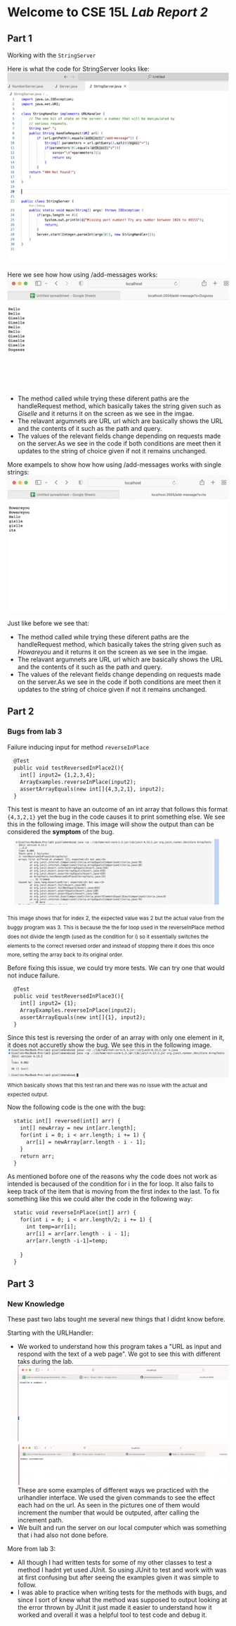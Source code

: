 # Welcome to CSE 15L *Lab Report 2*
## Part 1
Working with the `StringServer`

Here is what the code for StringServer looks like:
![Image](stringserver.png)


Here we see how how using /add-messages works:
![Image](single.png)
- The method called while trying these diferent paths are the handleRequest method, which basically takes the string given such as *Giselle* and it returns it on the screen as we see in the imgae. 
- The relavant argumnets are URL url which are basically shows the URL and the contents of it such as the path and query.
- The values of the relevant fields change depending on requests made on the server.As we see in the code if both conditions are meet then it updates to the string of choice given if not it remains unchanged. 

More exampels to show how how using /add-messages works with single strings:
![Image](seconds.png)

Just like before we see that:
- The method called while trying these diferent paths are the handleRequest method, which basically takes the string given such as *Howareyou* and it returns it on the screen as we see in the imgae. 
- The relavant argumnets are URL url which are basically shows the URL and the contents of it such as the path and query.
- The values of the relevant fields change depending on requests made on the server.As we see in the code if both conditions are meet then it updates to the string of choice given if not it remains unchanged. 

## Part 2
### Bugs from lab 3
Failure inducing input for method `reverseInPlace` 

```
  @Test
  public void testReversedInPlace2(){
    int[] input2= {1,2,3,4};
    ArrayExamples.reverseInPlace(input2);
    assertArrayEquals(new int[]{4,3,2,1}, input2);
  }
```
This test is meant to have an outcome of an int array that follows this format `{4,3,2,1}` yet the bug in the code causes it to print something else. We see this in the following image. This image will show the output than can be considered the **symptom** of the bug.
![Image](failure1.png)

<sub> This image shows that for index 2, the expected value was 2 but the actual value from the buggy program was 3. This is because the the for loop used in the reverseInPlace method does not divide the length (used as the condition for i) so it essentially switches the elements to the correct reversed order and instead of stopping there it does this once more, setting the array back to its original order. </sub>

Before fixing this issue, we could try more tests. We can try one that would not induce failure. 

```
  @Test
  public void testReversedInPlace3(){
    int[] input2= {1};
    ArrayExamples.reverseInPlace(input2);
    assertArrayEquals(new int[]{1}, input2);
  }
```
Since this test is reversing the order of an array with only one element in it, it does not accuretly show the bug. We see this in the following image.
![Image](pass1.png)
<sub> Which basically shows that this test ran and there was no issue with the actual and expected output. </sub>

Now the following code is the one with the bug:
```
  static int[] reversed(int[] arr) {
    int[] newArray = new int[arr.length];
    for(int i = 0; i < arr.length; i += 1) {
      arr[i] = newArray[arr.length - i - 1];
    }
    return arr;
  }
```

As mentioned bofore one of the reasons why the code does not work as intended is becaused of the condition for i in the for loop. It also fails to keep track of the item that is moving from the first index to the last. To fix something like this we could alter the code in the following way:

```
  static void reverseInPlace(int[] arr) {
    for(int i = 0; i < arr.length/2; i += 1) {
      int temp=arr[i];
      arr[i] = arr[arr.length - i - 1];
      arr[arr.length -i-1]=temp;

    }
  }
```


## Part 3
### New Knowledge
These past two labs tought me several new things that I didnt know before.

Starting with the URLHandler:
+ We worked to understand how this program takes a "URL as input and respond with the text of a web page". We got to see this with different taks during the lab.
![Image](numberurl.png)
![Image](incrementedurl.png)
These are some examples of different ways we practiced with the urlhandler interface. We used the given commands to see the effect each had on the url. As seen in the pictures one of them would increment the number that would be outputed, after calling the increment path.
+ We built and run the server on our local computer which was something that i had also not done before.

More from lab 3:
+ All though I had written tests for some of my other classes to test a method I hadnt yet used JUnit. So using JUnit to test and work with was at first  confusing but after seeing the examples given it was simple to follow. 
+ I was able to practice when writing tests for the methods with bugs, and since I sort of knew what the method was supposed to output looking at the error thrown by JUnit it just made it easier to understand how it worked and overall it was a helpful tool to test code and debug it.

